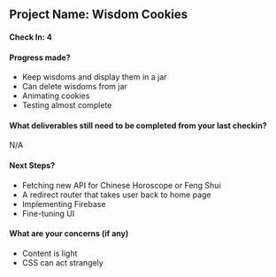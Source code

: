 ## Project Name: Wisdom Cookies

#### Check In: 4

#### Progress made?
- Keep wisdoms and display them in a jar
- Can delete wisdoms from jar
- Animating cookies
- Testing almost complete

#### What deliverables still need to be completed from your last checkin?
N/A

#### Next Steps?
- Fetching new API for Chinese Horoscope or Feng Shui
- A redirect router that takes user back to home page
- Implementing Firebase
- Fine-tuning UI


#### What are your concerns (if any)
- Content is light
- CSS can act strangely
